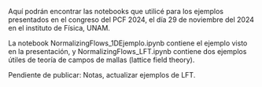 Aquí podrán encontrar las notebooks que utilicé para los ejemplos presentados en el congreso del PCF 2024, el día 29 de noviembre del 2024 en el instituto de Física, UNAM.

La notebook NormalizingFlows_1DEjemplo.ipynb contiene el ejemplo visto en la presentación, y NormalizingFlows_LFT.ipynb contiene dos ejemplos útiles de teoría de campos de mallas (lattice field theory). 

Pendiente de publicar: Notas, actualizar ejemplos de LFT.